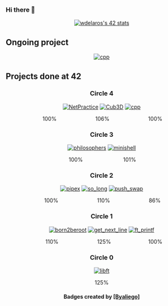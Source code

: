 ### Hi there 👋

<div align=center>
  <a href="https://profile.intra.42.fr/"><img src="https://badge42.vercel.app/api/v2/clkvtzpoi016408mguh0s2kdi/stats?cursusId=21&coalitionId=249" alt="wdelaros's 42 stats" /></a>
</div>

## Ongoing project
<div align=center>
  <a href="https://github.com/wdelaros/CPP"><img alt="cpp" src="https://github.com/wdelaros/42-project-badges/blob/main/badges/cppe.png"></a>
</div>

## Projects done at 42
<div align=center>
  <h3>Circle 4</h3>
  <a href="https://github.com/wdelaros/NetPractice"><img alt="NetPractice" src="https://github.com/wdelaros/42-project-badges/blob/main/badges/netpracticem.png"></a>
  <a href="https://github.com/wdelaros/Cub3D"><img alt="Cub3D" src="https://github.com/wdelaros/42-project-badges/blob/main/badges/cub3de.png"></a>
  <a href="https://github.com/wdelaros/CPP"><img alt="cpp" src="https://github.com/wdelaros/42-project-badges/blob/main/badges/cppe.png"></a>
  </br>
 <p>&nbsp;100%&emsp;&emsp;&emsp;&emsp;&emsp;&emsp;&emsp;&nbsp;106%&emsp;&emsp;&emsp;&emsp;&emsp;&emsp;&emsp;&nbsp;100%</p>
  
  <h3>Circle 3</h3>
  <a href="https://github.com/wdelaros/Philosophers"><img alt="philosophers" src="https://github.com/wdelaros/42-project-badges/blob/main/badges/philosopherse.png"></a>
 <a href="https://github.com/wdelaros/minishell"><img alt="minishell" src="https://github.com/wdelaros/42-project-badges/blob/main/badges/minishelle.png"></a>
  </br>
  <p>&nbsp;100%&emsp;&emsp;&emsp;&emsp;&emsp;&emsp;&emsp;&nbsp;&nbsp;101%</p>
  <!--
  <a href="https://github.com/JaeSeoKim/badge42"><img src="https://badge42.vercel.app/api/v2/clkvtzpoi016408mguh0s2kdi/project/3074975" alt="wdelaros's 42 Philosophers Score" /></a>
   <a href="https://github.com/JaeSeoKim/badge42"><img src="https://badge42.vercel.app/api/v2/clkvtzpoi016408mguh0s2kdi/project/3090856" alt="wdelaros's 42 minishell Score" /></a>-->
  
  <h3>Circle 2</h3>
  <a href="https://github.com/wdelaros/pipex"><img alt="pipex" src="https://github.com/wdelaros/42-project-badges/blob/main/badges/pipexe.png"></a>
  <a href="https://github.com/wdelaros/so_long"><img alt="so_long" src="https://github.com/wdelaros/42-project-badges/blob/main/badges/so_longe.png"></a>
  <a href="https://github.com/wdelaros/push_swap"><img alt="push_swap" src="https://github.com/wdelaros/42-project-badges/blob/main/badges/push_swape.png"></a>
  </br>
  <p>&nbsp;100%&emsp;&emsp;&emsp;&emsp;&emsp;&emsp;&emsp;&nbsp;110%&emsp;&emsp;&emsp;&emsp;&emsp;&emsp;&emsp;&nbsp;86%</p>
  <!--<a href="https://github.com/JaeSeoKim/badge42"><img src="https://badge42.vercel.app/api/v2/clkvtzpoi016408mguh0s2kdi/project/3047628" alt="wdelaros's 42 pipex Score" /></a>
  <a href="https://github.com/JaeSeoKim/badge42"><img src="https://badge42.vercel.app/api/v2/clkvtzpoi016408mguh0s2kdi/project/3054374" alt="wdelaros's 42 so_long Score" /></a>
  <a href="https://github.com/JaeSeoKim/badge42"><img src="https://badge42.vercel.app/api/v2/clkvtzpoi016408mguh0s2kdi/project/2970440" alt="wdelaros's 42 push_swap Score" /></a>-->
  
  <h3>Circle 1</h3>
  <a href="https://github.com/wdelaros/wdelaros"><img alt="born2beroot" src="https://github.com/wdelaros/42-project-badges/blob/main/badges/born2beroote.png"></a>
  <a href="https://github.com/wdelaros/get-next-line"><img alt="get_next_line" src="https://github.com/wdelaros/42-project-badges/blob/main/badges/get_next_linem.png"></a>
  <a href="https://github.com/wdelaros/ft_printf"><img alt="ft_printf" src="https://github.com/wdelaros/42-project-badges/blob/main/badges/ft_printfe.png"></a>
  </br>
  <p>&nbsp;&nbsp;&nbsp;110%&emsp;&emsp;&emsp;&emsp;&emsp;&emsp;&emsp;&nbsp;125%&emsp;&emsp;&emsp;&emsp;&emsp;&emsp;&emsp;100%</p>
 <!-- <a href="https://github.com/JaeSeoKim/badge42"><img src="https://badge42.vercel.app/api/v2/clkvtzpoi016408mguh0s2kdi/project/2876022" alt="wdelaros's 42 Born2beroot Score" /></a>
  <a href="https://github.com/JaeSeoKim/badge42"><img src="https://badge42.vercel.app/api/v2/clkvtzpoi016408mguh0s2kdi/project/2876023" alt="wdelaros's 42 get_next_line Score" /></a>
  <a href="https://github.com/JaeSeoKim/badge42"><img src="https://badge42.vercel.app/api/v2/clkvtzpoi016408mguh0s2kdi/project/2875975" alt="wdelaros's 42 ft_printf Score" /></a> -->
  
  <h3>Circle 0</h3>
    <a href="https://github.com/wdelaros/libft"><img alt="libft" src="https://github.com/wdelaros/42-project-badges/blob/main/badges/libftm.png"></a>
  </br>
    <p>125%</p>
    <!--<a href="https://github.com/JaeSeoKim/badge42"><img src="https://badge42.vercel.app/api/v2/clkvtzpoi016408mguh0s2kdi/project/2840325" alt="wdelaros's 42 Libft Score" /></a>-->
  
  <h4>Badges created by <a href="https://github.com/byaliego/42-project-badges">[Byaliego]</a></h4> 
</div>
